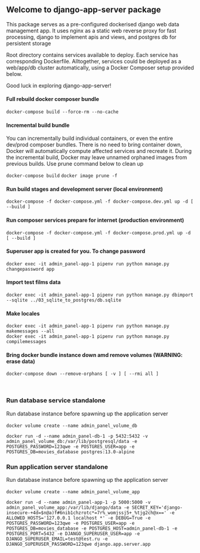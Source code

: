 ## Welcome to django-app-server package

This package serves as a pre-configured dockerised django web data management app.
It uses nginx as a static web reverse proxy for fast processing,
django to implement apis and views, and postgres db for persistent storage
 
Root directory contains services available to deploy.
Each service has corresponding Dockerfile.
Alltogether, services could be deployed as a web/app/db cluster automatically, using a Docker Composer setup provided below.

Good luck in exploring django-app-server!  

#### Full rebuild docker composer bundle
`docker-compose build --force-rm --no-cache`

#### Incremental build bundle
You can incrementally build individual containers, or even the entire dev/prod composer bundles.
There is no need to bring container down, Docker will automatically compute affected services and recreate it.
During the incremental build, Docker may leave unnamed orphaned images from previous builds. Use prune command below to clean up  

`docker-compose build`
`docker image prune -f`

#### Run build stages and development server (local environment)
`docker-compose -f docker-compose.yml -f docker-compose.dev.yml up -d [ --build ]`

#### Run composer services prepare for internet (production environment)
`docker-compose -f docker-compose.yml -f docker-compose.prod.yml up -d [ --build ]`

#### Superuser app is created for you. To change password
`docker exec -it admin_panel-app-1 pipenv run python manage.py changepassword app`

#### Import test films data
`docker exec -it admin_panel-app-1 pipenv run python manage.py dbimport --sqlite ../03_sqlite_to_postgres/db.sqlite`

#### Make locales
`docker exec -it admin_panel-app-1 pipenv run python manage.py makemessages --all`  
`docker exec -it admin_panel-app-1 pipenv run python manage.py compilemessages`

#### Bring docker bundle instance down amd remove volumes (WARNING: erase data)
`docker-compose down --remove-orphans [ -v ] [ --rmi all ]`

<br/>

### Run database service standalone
Run database instance before spawning up the application server  
<br/>
`docker volume create --name admin_panel_volume_db`

`docker run -d --name admin_panel-db-1 -p 5432:5432
  -v admin_panel_volume_db:/var/lib/postgresql/data
  -e POSTGRES_PASSWORD=123qwe
  -e POSTGRES_USER=app
  -e POSTGRES_DB=movies_database
  postgres:13.0-alpine`

### Run application server standalone
Run database instance before spawning up the application server  
<br/>
`docker volume create --name admin_panel_volume_app`

`docker run -d --name admin_panel-app-1 -p 5000:5000
  -v admin_panel_volume_app:/var/lib/django/data
  -e SECRET_KEY='django-insecure-+4d=$n@a)f#6nib1chzrotc*=7r%_womjssj5+_%tjg2ch@x=='
  -e ALLOWED_HOSTS='127.0.0.1 localhost *'
  -e DEBUG=True
  -e POSTGRES_PASSWORD=123qwe
  -e POSTGRES_USER=app
  -e POSTGRES_DB=movies_database
  -e POSTGRES_HOST=admin_panel-db-1
  -e POSTGRES_PORT=5432
  -e DJANGO_SUPERUSER_USER=app
  -e DJANGO_SUPERUSER_EMAIL=test@test.ru
  -e DJANGO_SUPERUSER_PASSWORD=123qwe
  django.app.server.app`
